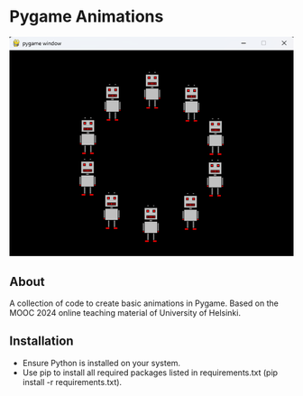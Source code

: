 # Pygame Animations

![screenshot](screenshot.png)

## About
A collection of code to create basic animations in Pygame. Based on the MOOC 2024 online teaching material of University of Helsinki.

## Installation
- Ensure Python is installed on your system.
- Use pip to install all required packages listed in requirements.txt (pip install -r requirements.txt).
